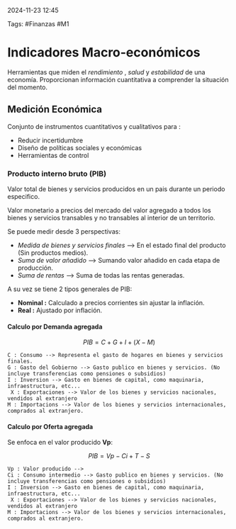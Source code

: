 2024-11-23 12:45

Tags: #Finanzas #M1

# Indicadores Macro-económicos

Herramientas que miden el _rendimiento_ , _salud_ y _estabilidad_ de una economía. Proporcionan información cuantitativa a comprender la situación del momento. 

## Medición Económica

Conjunto de instrumentos cuantitativos y cualitativos para :
* Reducir incertidumbre 
* Diseño de políticas sociales y económicas
* Herramientas de control

### Producto interno bruto (PIB)

Valor total de bienes y servicios producidos en un pais durante un periodo especifico. 

Valor monetario a precios del mercado del valor agregado a todos los bienes y servicios transables y no transables al interior de un territorio. 

Se puede medir desde 3 perspectivas:
* _Medida de bienes y servicios finales_  --> En el estado final del producto (Sin productos medios).
* _Suma de valor añadido_ --> Sumando valor añadido en cada etapa de producción.
* _Suma de rentas_ --> Suma de todas las rentas generadas.

A su vez se tiene 2 tipos generales de PIB:

* **Nominal :** Calculado a precios corrientes sin ajustar la inflación.
* **Real :** Ajustado por inflación. 

#### Calculo por Demanda agregada 

$$ PIB = C+G+I+(X-M) $$
	
	C : Consumo --> Representa el gasto de hogares en bienes y servicios finales.
	G : Gasto del Gobierno --> Gasto publico en bienes y servicios. (No incluye transferencias como pensiones o subsidios)
	I : Inversion --> Gasto en bienes de capital, como maquinaria, infraestructura, etc...
	 X : Exportaciones --> Valor de los bienes y servicios nacionales, vendidos al extranjero
	M : Importacions --> Valor de los bienes y servicios internacionales, comprados al extranjero. 

#### Calculo por Oferta agregada 
Se enfoca en el valor producido __Vp__:

$$ PIB = Vp -Ci+T-S $$
	
	Vp : Valor producido --> 
	Ci : Consumo intermedio --> Gasto publico en bienes y servicios. (No incluye transferencias como pensiones o subsidios)
	I : Inversion --> Gasto en bienes de capital, como maquinaria, infraestructura, etc...
	 X : Exportaciones --> Valor de los bienes y servicios nacionales, vendidos al extranjero
	M : Importacions --> Valor de los bienes y servicios internacionales, comprados al extranjero. 